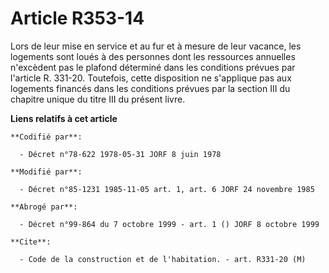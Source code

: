 # Article R353-14

Lors de leur mise en service et au fur et à mesure de leur vacance, les logements sont loués à des personnes dont les
ressources annuelles n'excèdent pas le plafond déterminé dans les conditions prévues par l'article R. 331-20. Toutefois,
cette disposition ne s'applique pas aux logements financés dans les conditions prévues par la section III du chapitre unique
du titre III du présent livre.

**Liens relatifs à cet article**

	**Codifié par**:

	  - Décret n°78-622 1978-05-31 JORF 8 juin 1978

	**Modifié par**:

	  - Décret n°85-1231 1985-11-05 art. 1, art. 6 JORF 24 novembre 1985

	**Abrogé par**:

	  - Décret n°99-864 du 7 octobre 1999 - art. 1 () JORF 8 octobre 1999

	**Cite**:

	  - Code de la construction et de l'habitation. - art. R331-20 (M)
